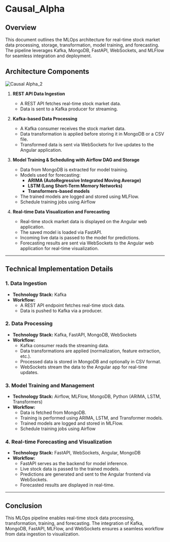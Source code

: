 # Causal_Alpha
## Overview
This document outlines the MLOps architecture for real-time stock market data processing, storage, transformation, model training, and forecasting. The pipeline leverages Kafka, MongoDB, FastAPI, WebSockets, and MLFlow for seamless integration and deployment.

## Architecture Components
  ![Causal Alpha_2](https://github.com/user-attachments/assets/a10c16f3-863a-4758-b64a-1c974b320444)
  
1. **REST API Data Ingestion**
   - A REST API fetches real-time stock market data.
   - Data is sent to a Kafka producer for streaming.

2. **Kafka-based Data Processing**
   - A Kafka consumer receives the stock market data.
   - Data transformation is applied before storing it in MongoDB or a CSV file.
   - Transformed data is sent via WebSockets for live updates to the Angular application.

3. **Model Training & Scheduling with Airflow DAG and Storage**
   - Data from MongoDB is extracted for model training.
   - Models used for forecasting:
     - **ARIMA (AutoRegressive Integrated Moving Average)**
     - **LSTM (Long Short-Term Memory Networks)**
     - **Transformers-based models**
   - The trained models are logged and stored using MLFlow.
   - Schedule training jobs using Airflow

4. **Real-time Data Visualization and Forecasting**
   - Real-time stock market data is displayed on the Angular web application.
   - The saved model is loaded via FastAPI.
   - Incoming live data is passed to the model for predictions.
   - Forecasting results are sent via WebSockets to the Angular web application for real-time visualization.

---

## Technical Implementation Details

### 1. Data Ingestion
- **Technology Stack:** Kafka
- **Workflow:**
  - A REST API endpoint fetches real-time stock data.
  - Data is pushed to Kafka via a producer.

### 2. Data Processing
- **Technology Stack:** Kafka, FastAPI, MongoDB, WebSockets
- **Workflow:**
  - Kafka consumer reads the streaming data.
  - Data transformations are applied (normalization, feature extraction, etc.).
  - Processed data is stored in MongoDB and optionally in CSV format.
  - WebSockets stream the data to the Angular app for real-time updates.

### 3. Model Training and Management
- **Technology Stack:** Airflow, MLFlow, MongoDB, Python (ARIMA, LSTM, Transformers)
- **Workflow:**
  - Data is fetched from MongoDB.
  - Training is performed using ARIMA, LSTM, and Transformer models.
  - Trained models are logged and stored in MLFlow.
  - Schedule training jobs using Airflow

### 4. Real-time Forecasting and Visualization
- **Technology Stack:** FastAPI, WebSockets, Angular, MongoDB
- **Workflow:**
  - FastAPI serves as the backend for model inference.
  - Live stock data is passed to the trained models.
  - Predictions are generated and sent to the Angular frontend via WebSockets.
  - Forecasted results are displayed in real-time.

---

## Conclusion
This MLOps pipeline enables real-time stock data processing, transformation, training, and forecasting. The integration of Kafka, MongoDB, FastAPI, MLFlow, and WebSockets ensures a seamless workflow from data ingestion to visualization.



